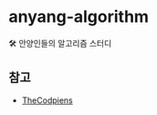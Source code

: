 # anyang-algorithm
🛠 안양인들의 알고리즘 스터디


## 참고
- [TheCodpiens](https://github.com/TheCopiens/algorithm-study)
